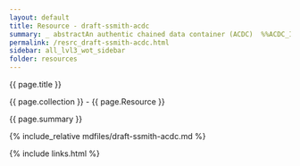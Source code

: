 ```yaml
---
layout: default
title: Resource - draft-ssmith-acdc
summary: _ abstractAn authentic chained data container (ACDC)  %%ACDC_ID%%%%ACDC_WP%%%%VCEnh%% is an IETF %%IETF%% internet draft focused specification being incubated at the ToIP (Trust over IP) foundation %%
permalink: /resrc_draft-ssmith-acdc.html
sidebar: all_lvl3_wot_sidebar
folder: resources
---
```


{{ page.title }}

{{ page.collection }} - {{ page.Resource }}

   {{ page.summary }}

{% include_relative mdfiles/draft-ssmith-acdc.md %}

 {% include links.html %} 
